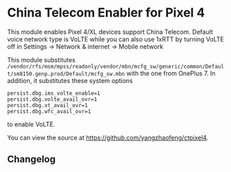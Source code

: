 # China Telecom Enabler for Pixel 4

This module enables Pixel 4/XL devices support China Telecom. Default voice network type is VoLTE while you can also use 1xRTT by turning VoLTE off in Settings -> Network & internet -> Mobile network

This module substitutes `/vendor/rfs/msm/mpss/readonly/vendor/mbn/mcfg_sw/generic/common/Default/sm8150.genp.prod/Default/mcfg_sw.mbn` with the one from OnePlus 7. In addition, it substitutes these system options
```
persist.dbg.ims_volte_enable=1
persist.dbg.volte_avail_ovr=1
persist.dbg.vt_avail_ovr=1
persist.dbg.wfc_avail_ovr=1
```
to enable VoLTE.

You can view the source at <https://github.com/yangzhaofeng/ctpixel4>.

## Changelog
